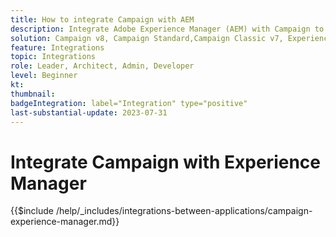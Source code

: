 ```yaml
---
title: How to integrate Campaign with AEM
description: Integrate Adobe Experience Manager (AEM) with Campaign to create and manage email campaigns.
solution: Campaign v8, Campaign Standard,Campaign Classic v7, Experience Manager, Experience Manager Forms
feature: Integrations
topic: Integrations
role: Leader, Architect, Admin, Developer
level: Beginner
kt:
thumbnail:
badgeIntegration: label="Integration" type="positive"
last-substantial-update: 2023-07-31
---
```


# Integrate Campaign with Experience Manager

{{$include /help/_includes/integrations-between-applications/campaign-experience-manager.md}}
